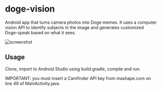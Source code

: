 # doge-vision

Android app that turns camera photos into Doge memes. It uses a computer vision API to identify subjects in the image and generates customized Doge-speak based on what it sees. 

![screenshot](http://i.imgur.com/iG5hfDM.png)

## Usage

Clone, import to Android Studio using build.gradle, compile and run.

IMPORTANT: you must insert a Camfinder API key from mashape.com on line 49 of MainActivity.java.
